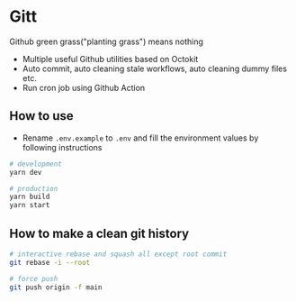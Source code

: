 # Gitt

Github green grass("planting grass") means nothing

- Multiple useful Github utilities based on Octokit
- Auto commit, auto cleaning stale workflows, auto cleaning dummy files etc.
- Run cron job using Github Action

## How to use

- Rename `.env.example` to `.env` and fill the environment values by following instructions

```sh
# development
yarn dev

# production
yarn build
yarn start
```

## How to make a clean git history

```sh
# interactive rebase and squash all except root commit
git rebase -i --root

# force push
git push origin -f main
```
